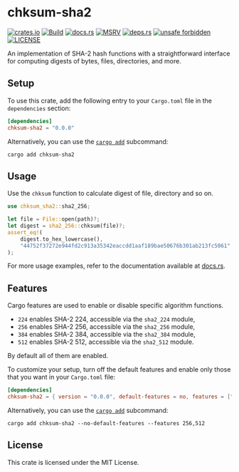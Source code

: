 # chksum-sha2

[![crates.io](https://img.shields.io/crates/v/chksum-sha2?style=flat-square&logo=rust "crates.io")](https://crates.io/crates/chksum-sha2)
[![Build](https://img.shields.io/github/actions/workflow/status/chksum-rs/sha2/rust.yml?branch=master&style=flat-square&logo=github "Build")](https://github.com/chksum-rs/sha2/actions/workflows/rust.yml)
[![docs.rs](https://img.shields.io/docsrs/chksum-sha2?style=flat-square&logo=docsdotrs "docs.rs")](https://docs.rs/chksum-sha2/)
[![MSRV](https://img.shields.io/badge/MSRV-1.74.0-informational?style=flat-square "MSRV")](https://github.com/chksum-rs/sha2/blob/master/Cargo.toml)
[![deps.rs](https://deps.rs/crate/chksum-sha2/0.0.0/status.svg?style=flat-square "deps.rs")](https://deps.rs/crate/chksum-sha2/0.0.0)
[![unsafe forbidden](https://img.shields.io/badge/unsafe-forbidden-success.svg?style=flat-square "unsafe forbidden")](https://github.com/rust-secure-code/safety-dance)
[![LICENSE](https://img.shields.io/github/license/chksum-rs/sha2?style=flat-square "LICENSE")](https://github.com/chksum-rs/sha2/blob/master/LICENSE)

An implementation of SHA-2 hash functions with a straightforward interface for computing digests of bytes, files, directories, and more.

## Setup

To use this crate, add the following entry to your `Cargo.toml` file in the `dependencies` section:

```toml
[dependencies]
chksum-sha2 = "0.0.0"
```

Alternatively, you can use the [`cargo add`](https://doc.rust-lang.org/cargo/commands/cargo-add.html) subcommand:

```shell
cargo add chksum-sha2
```

## Usage

Use the `chksum` function to calculate digest of file, directory and so on.

```rust
use chksum_sha2::sha2_256;

let file = File::open(path)?;
let digest = sha2_256::chksum(file)?;
assert_eq!(
    digest.to_hex_lowercase(),
    "44752f37272e944fd2c913a35342eaccdd1aaf189bae50676b301ab213fc5061"
);
```

For more usage examples, refer to the documentation available at [docs.rs](https://docs.rs/chksum-sha2/).

## Features

Cargo features are used to enable or disable specific algorithm functions.

* `224` enables SHA-2 224, accessible via the `sha2_224` module,
* `256` enables SHA-2 256, accessible via the `sha2_256` module,
* `384` enables SHA-2 384, accessible via the `sha2_384` module,
* `512` enables SHA-2 512, accessible via the `sha2_512` module.

By default all of them are enabled.

To customize your setup, turn off the default features and enable only those that you want in your `Cargo.toml` file:

```toml
[dependencies]
chksum-sha2 = { version = "0.0.0", default-features = no, features = ["256", "512"] }
```

Alternatively, you can use the [`cargo add`](https://doc.rust-lang.org/cargo/commands/cargo-add.html) subcommand:

```shell
cargo add chksum-sha2 --no-default-features --features 256,512
```

## License

This crate is licensed under the MIT License.
